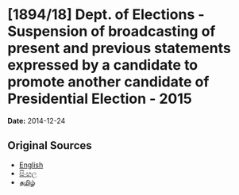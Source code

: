 # [1894/18] Dept. of Elections - Suspension of broadcasting of present and previous statements expressed by a candidate to promote another candidate of Presidential Election - 2015

**Date:** 2014-12-24

## Original Sources

- [English](https://documents.gov.lk/view/extra-gazettes/2014/12/1894-18_E.pdf)
- [සිංහල](https://documents.gov.lk/view/extra-gazettes/2014/12/1894-18_S.pdf)
- [தமிழ்](https://documents.gov.lk/view/extra-gazettes/2014/12/1894-18_T.pdf)
